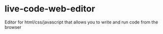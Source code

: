 # live-code-web-editor
Editor for html/css/javascript that allows you to write and run code from the browser
